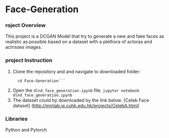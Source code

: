 # Face-Generation
### roject Overview
This project is a DCGAN Model that try to generate a new and fake faces as realistic as possible based on a dataset with a plethora of actoras and actrisses images.

### project Instruction
  1. Clone the repository and and navigate to downloaded folder:
        ```git clone https://github.com/choonghee-lee/Face-Generation
	      cd Face-Generation```
  2. Open the ```dlnd_face_generation.ipynb``` file.
        ```jupyter notebook dlnd_face_generation.ipynb```
  3.   The dataset could by downloaded by the link below:
       [Celeb Face dataset] (http://mmlab.ie.cuhk.edu.hk/projects/CelebA.html)

### Libraries
  Python and Pytorch


